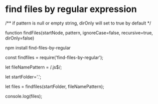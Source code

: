 # find files by regular expression


/**
	if pattern is null or empty string, dirOnly will set to true by default
*/

function findFiles(startNode, pattern, ignoreCase=false, recursive=true, dirOnly=false)

npm install find-files-by-regular

const findfiles = require('find-files-by-regular');

let fileNamePattern = /\.js$/;

let startFolder='.';

let files = findfiles(startFolder, fileNamePattern);

console.log(files);
